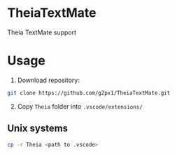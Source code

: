 # TheiaTextMate
Theia TextMate support
# Usage
1. Download repository:
```bash
git clone https://github.com/g2px1/TheiaTextMate.git
```
2. Copy `Theia` folder into `.vscode/extensions/`
## Unix systems
```bash
cp -r Theia <path to .vscode>
```
